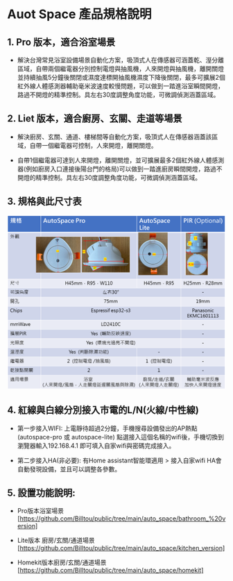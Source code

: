 # Auot Space 產品規格說明

## 1. Pro 版本，適合浴室場景

 * 解決台灣常見浴室設備場景自動化方案，吸頂式人在傳感器可涵蓋乾、溼分離區域，自帶兩個繼電器分別控制電燈與抽風機，人來開燈與抽風機，離開關燈並持續抽風5分鐘後關閉或濕度達標開抽風機濕度下降後關閉，最多可擴展2個紅外線人體感測器輔助毫米波速度較慢問題，可以做到一踏進浴室瞬間開燈，路過不開燈的精準控制。具左右30度調整角度功能，可微調偵測涵蓋區域。


## 2. Liet 版本，適合廚房、玄關、走道等場景

 * 解決廚房、玄關、通道、樓梯間等自動化方案，吸頂式人在傳感器涵蓋該區域，自帶一個繼電器可控制，人來開燈，離開關燈。

 * 自帶1個繼電器可達到人來開燈，離開關燈，並可擴展最多2個紅外線人體感測器(例如廚房入口連接後陽台門的格局)可以做到一踏進廚房瞬間開燈，路過不開燈的精準控制。具左右30度調整角度功能，可微調偵測涵蓋區域。

## 3. 規格與此尺寸表

![Mosquitto_broker](/auto_space/image/091740.png)

## 4. 紅線與白線分別接入市電的L/N(火線/中性線)

* 第一步接入WIFI: 上電靜待超過2分鐘，手機搜尋設備發出的AP熱點(autospace-pro 或 autospace-lite) 點選接入這個名稱的wifi後，手機切換到瀏覽器輸入192.168.4.1 即可填入自家wifi與密碼完成接入。

* 第二步接入HA(非必要): 有Home assistant智能環適用 > 接入自家wifi HA會自動發現設備，並且可以調整各參數。

## 5. 設置功能說明:

* Pro版本浴室場景 [https://github.com/Billtou/public/tree/main/auto_space/bathroom_%20version]

* Lite版本 廚房/玄關/通道場景 [https://github.com/Billtou/public/tree/main/auto_space/kitchen_version]

* Homekit版本廚房/玄關/通道場景 [https://github.com/Billtou/public/tree/main/auto_space/homekit]
